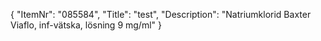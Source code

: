 {
  "ItemNr": "085584",
  "Title": "test",
  "Description": "Natriumklorid Baxter Viaflo, inf-vätska, lösning 9 mg/ml"
}